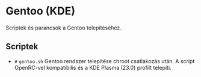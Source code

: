 # Gentoo (KDE)
Scriptek és parancsok a Gentoo telepítéséhez.

## Scriptek
- `#` `gentoo.sh`
Gentoo rendszer telepítése chroot csatlakozás után. A script OpenRC-vel kompatibilis és a KDE Plasma (23.0) profilt telepíti.
